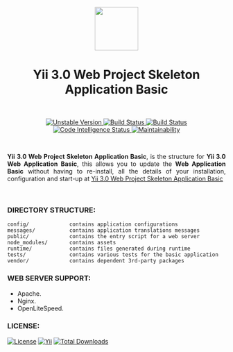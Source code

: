 <p align="center">
    <a href="https://github.com/terabytesoft/app-template-basic" target="_blank">
        <img src="https://farm1.staticflickr.com/887/27875183957_69a3645a56_q.jpg" height="100px;">
    </a>
    <h1 align="center">Yii 3.0 Web Project Skeleton Application Basic</h1>
</p>

</br>

<p align="center">
    <a href="https://packagist.org/packages/terabytesoft/app-template-basic" target="_blank">
        <img src="https://poser.pugx.org/terabytesoft/app-template-basic/v/unstable" alt="Unstable Version">
    </a>
    <a href="https://travis-ci.org/terabytesoft/app-template-basic" target="_blank">
        <img src="https://travis-ci.org/terabytesoft/app-template-basic.svg?branch=master" alt="Build Status">
    </a>
    <a href="https://scrutinizer-ci.com/g/terabytesoft/app-template-basic/" target="_blank">
        <img src="https://img.shields.io/badge/ScrutinizerCI-build-green.svg" alt="Build Status">
    </a>    
     <a href="https://scrutinizer-ci.com/code-intelligence" target="_blank">
          <img src="https://scrutinizer-ci.com/g/terabytesoft/app-template-basic/badges/code-intelligence.svg?b=master" alt="Code Intelligence Status">
    </a>	
    <a href="https://codeclimate.com/github/terabytesoft/app-template-basic/maintainability" target="_blank">
        <img src="https://api.codeclimate.com/v1/badges/7d94098b87e43be303b0/maintainability" alt="Maintainability">
    </a>	
</p>

</br>

<p align="justify">
<strong>Yii 3.0 Web Project Skeleton Application Basic</strong>, is the structure for <strong>Yii 3.0 Web Application Basic</strong>, this allows you to update the <strong>Web Application Basic</strong> without having to re-install, all the details of your installation, configuration and start-up at <a href="https://github.com/terabytesoft/app-basic" title="Yii 3.0 Web Project Skeleton Application Basic" target="_blank">Yii 3.0 Web Project Skeleton Application Basic</a>
</p>

</br>

### **DIRECTORY STRUCTURE:**

```
config/             contains application configurations
messages/           contains application translations messages
public/             contains the entry script for a web server
node_modules/       contains assets
runtime/            contains files generated during runtime
tests/              contains various tests for the basic application
vendor/             contains dependent 3rd-party packages
```

### **WEB SERVER SUPPORT:**

- Apache.
- Nginx.
- OpenLiteSpeed.

### **LICENSE:**

[![License](https://poser.pugx.org/terabytesoft/app-template-basic/license)](LICENSE.md)
[![Yii](https://img.shields.io/badge/Powered_by-Yii_Framework-green.svg?style=flat)](http://www.yiiframework.com/)
[![Total Downloads](https://poser.pugx.org/terabytesoft/app-template-basic/downloads)](https://packagist.org/packages/terabytesoft/app-template-basic)

